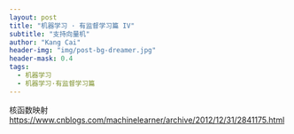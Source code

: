 ```yaml
---
layout: post
title: "机器学习 · 有监督学习篇 IV"
subtitle: "支持向量机"
author: "Kang Cai"
header-img: "img/post-bg-dreamer.jpg"
header-mask: 0.4
tags:
  - 机器学习
  - 机器学习·有监督学习篇
---
```


核函数映射
https://www.cnblogs.com/machinelearner/archive/2012/12/31/2841175.html